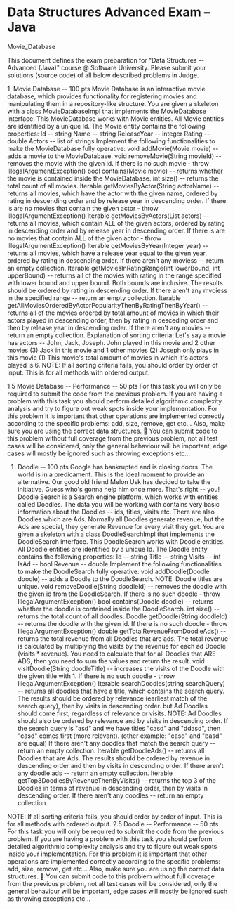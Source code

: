 # Data Structures Advanced Exam – Java

Movie_Database


<p>This document defines the exam preparation for "Data Structures -- Advanced (Java)" course @ Software University. Please submit your solutions (source code) of all below described problems in Judge.</p>

<p>1.  Movie Database -- 100 pts Movie Database is an interactive movie database, which provides functionality for registering movies and manipulating them in a repository-like structure. You are given a skeleton with a class MovieDatabaseImpl that implements the MovieDatabase interface. This MovieDatabase works with Movie entities. All Movie entities are identified by a unique Id. The Movie entity contains the following properties: Id -- string Name -- string ReleaseYear -- integer Rating -- double Actors -- list of strings Implement the following functionalities to make the MovieDatabase fully operative: void addMovie(Movie movie) -- adds a movie to the MovieDatabase. void removeMovie(String movieId) -- removes the movie with the given id. If there is no such movie - throw IllegalArgumentException() bool contains(Movie movie) -- returns whether the movie is contained inside the MovieDatabase. int size() -- returns the total count of all movies. Iterable getMoviesByActor(String actorName) -- returns all movies, which have the actor with the given name, ordered by rating in descending order and by release year in descending order. If there is are no movies that contain the given actor - throw IllegalArgumentException() Iterable getMoviesByActors(List actors) -- returns all movies, which contain ALL of the given actors, ordered by rating in descending order and by release year in descending order. If there is are no movies that contain ALL of the given actor - throw IllegalArgumentException() Iterable getMoviesByYear(Integer year) -- returns all movies, which have a release year equal to the given year, ordered by rating in descending order. If there aren't any moviess -- return an empty collection. Iterable getMoviesInRatingRange(int lowerBound, int upperBound) -- returns all of the movies with rating in the range specified with lower bound and upper bound. Both bounds are inclusive. The results should be ordered by rating in descending order. If there aren't any mvoiess in the specified range -- return an empty collection. Iterable getAllMoviesOrderedByActorPopularityThenByRatingThenByYear() -- returns all of the movies ordered by total amount of movies in which their actors played in descending order, then by rating in desceding order and then by release year in descending order. If there aren't any movies -- return an empty collection. Explanation of sorting criteria: Let's say a movie has actors -- John, Jack, Joseph. John played in this movie and 2 other movies (3) Jack in this movie and 1 other movies (2) Joseph only plays in this movie (1) This movie's total amount of movies in which it's actors played is 6. NOTE: If all sorting criteria fails, you should order by order of input. This is for all methods with ordered output.</p>

1.5 Movie Database -- Performance -- 50 pts For this task you will only be required to submit the code from the previous problem. If you are having a problem with this task you should perform detailed algorithmic complexity analysis and try to figure out weak spots inside your implementation. For this problem it is important that other operations are implemented correctly according to the specific problems: add, size, remove, get etc... Also, make sure you are using the correct data structures.  You can submit code to this problem without full coverage from the previous problem, not all test cases will be considered, only the general behaviour will be important, edge cases will mostly be ignored such as throwing exceptions etc...

1.  Doodle -- 100 pts Google has bankrupted and is closing doors. The world is in a predicament. This is the ideal moment to provide an alternative. Our good old friend Melon Usk has decided to take the initiative. Guess who's gonna help him once more. That's right -- you! Doodle Search is a Search engine platform, which works with entities called Doodles. The data you will be working with contains very basic information about the Doodles -- ids, titles, visits etc. There are also Doodles which are Ads. Normally all Doodles generate revenue, but the Ads are special, they generate Revenue for every visit they get. You are given a skeleton with a class DoodleSearchImpl that implements the DoodleSearch interface. This DoodleSearch works with Doodle entities. All Doodle entities are identified by a unique Id. The Doodle entity contains the following properties: Id -- string Title -- string Visits -- int IsAd -- bool Revenue -- double Implement the following functionalities to make the DoodleSearch fully operative: void addDoodle(Doodle doodle) -- adds a Doodle to the DoodleSearch. NOTE: Doodle titles are unique. void removeDoodle(String doodleId) -- removes the doodle with the given id from the DoodleSearch. If there is no such doodle - throw IllegalArgumentException() bool contains(Doodle doodle) -- returns whether the doodle is contained inside the DoodleSearch. int size() -- returns the total count of all doodles. Doodle getDoodle(String doodleId) -- returns the doodle with the given id. If there is no such doodle - throw IllegalArgumentException() double getTotalRevenueFromDoodleAds() -- returns the total revenue from all Doodles that are ads. The total revenue is calculated by multiplying the visits by the revenue for each ad Doodle (visits * revenue). You need to calculate that for all Doodles that ARE ADS, then you need to sum the values and return the result. void visitDoodle(String doodleTitle) -- increases the visits of the Doodle with the given title with 1. If there is no such doodle - throw IllegalArgumentException() Iterable searchDoodles(string searchQuery) -- returns all doodles that have a title, which contains the search query. The results should be ordered by relevance (earliest match of the search query), then by visits in descending order. but Ad Doodles should come first, regardless of relevance or visits. NOTE: Ad Doodles should also be ordered by relevance and by visits in descending order. If the search query is "asd" and we have titles "casd" and "ddasd", then "casd" comes first (more relevant). (other example: "casd" and "basd" are equal) If there aren't any doodles that match the search query -- return an empty collection. Iterable getDoodleAds() -- returns all Doodles that are Ads. The results should be ordered by revenue in descending order and then by visits in descending order. If there aren't any doodle ads -- return an empty collection. Iterable getTop3DoodlesByRevenueThenByVisits() -- returns the top 3 of the Doodles in terms of revenue in descending order, then by visits in descending order. If there aren't any doodles -- return an empty collection.

NOTE: If all sorting criteria fails, you should order by order of input. This is for all methods with ordered output. 2.5 Doodle -- Performance -- 50 pts For this task you will only be required to submit the code from the previous problem. If you are having a problem with this task you should perform detailed algorithmic complexity analysis and try to figure out weak spots inside your implementation. For this problem it is important that other operations are implemented correctly according to the specific problems: add, size, remove, get etc... Also, make sure you are using the correct data structures.  You can submit code to this problem without full coverage from the previous problem, not all test cases will be considered, only the general behaviour will be important, edge cases will mostly be ignored such as throwing exceptions etc...
